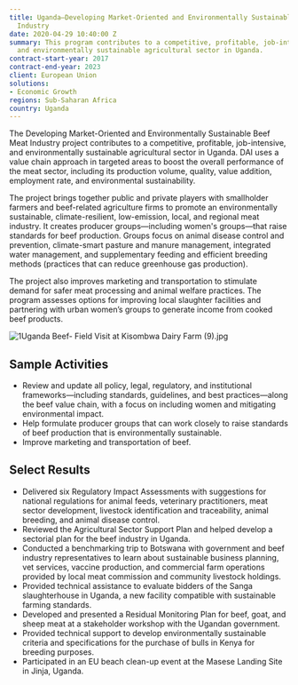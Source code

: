 ```yaml
---
title: Uganda—Developing Market-Oriented and Environmentally Sustainable Beef Meat
  Industry
date: 2020-04-29 10:40:00 Z
summary: This program contributes to a competitive, profitable, job-intensive, gender-responsive,
  and environmentally sustainable agricultural sector in Uganda.
contract-start-year: 2017
contract-end-year: 2023
client: European Union
solutions:
- Economic Growth
regions: Sub-Saharan Africa
country: Uganda
---
```


The Developing Market-Oriented and Environmentally Sustainable Beef Meat Industry project contributes to a competitive, profitable, job-intensive, and environmentally sustainable agricultural sector in Uganda. DAI uses a value chain approach in targeted areas to boost the overall performance of the meat sector, including its production volume, quality, value addition, employment rate, and environmental sustainability.

The project brings together public and private players with smallholder farmers and beef-related agriculture firms to promote an environmentally sustainable, climate-resilient, low-emission, local, and regional meat industry. It creates producer groups—including women's groups—that raise standards for beef production. Groups focus on  animal disease control and prevention, climate-smart pasture and manure management, integrated water management, and supplementary feeding and efficient breeding methods (practices that can reduce greenhouse gas production).

The project also improves marketing and transportation to stimulate demand for safer meat processing and animal welfare practices. The program assesses options for improving local slaughter facilities and partnering with urban women’s groups to generate income from cooked beef products.

![1Uganda Beef- Field Visit at Kisombwa Dairy Farm (9).jpg](/uploads/1Uganda%20Beef-%20Field%20Visit%20at%20Kisombwa%20Dairy%20Farm%20(9).jpg)

## Sample Activities

* Review and update all policy, legal, regulatory, and institutional frameworks—including standards, guidelines, and best practices—along the beef value chain, with a focus on including women and mitigating environmental impact.
* Help formulate producer groups that can work closely to raise standards of beef production that is environmentally sustainable.
* Improve marketing and transportation of beef.

## Select Results

* Delivered six Regulatory Impact Assessments with suggestions for national regulations for animal feeds, veterinary practitioners, meat sector development, livestock identification and traceability, animal breeding, and animal disease control.
* Reviewed the Agricultural Sector Support Plan and helped develop a sectorial plan for the beef industry in Uganda.
* Conducted a benchmarking trip to Botswana with government and beef industry representatives to learn about sustainable business planning, vet services, vaccine production, and commercial farm operations provided by local meat commission and community livestock holdings.
* Provided technical assistance to evaluate  bidders of the Sanga slaughterhouse in Uganda, a new facility compatible with sustainable farming standards.
* Developed and presented a Residual Monitoring Plan for beef, goat, and sheep meat at a stakeholder workshop with the Ugandan government.
* Provided technical support to develop environmentally sustainable criteria and specifications for the purchase of bulls in Kenya for breeding purposes.
* Participated in an EU beach clean-up event at the Masese Landing Site in Jinja, Uganda.
